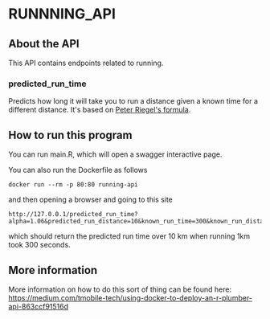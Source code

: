 # RUNNNING_API

## About the API
This API contains endpoints related to running.

### predicted_run_time
Predicts how long it will take you to run a distance given a known time for a 
different distance. It's based on [Peter Riegel's formula](https://en.wikipedia.org/wiki/Peter_Riegel).

## How to run this program
You can run main.R, which will open a swagger interactive page.

You can also run the Dockerfile as follows
```{r}
docker run --rm -p 80:80 running-api
```
and then opening a browser and going to this site
```{r}
http://127.0.0.1/predicted_run_time?alpha=1.06&predicted_run_distance=10&known_run_time=300&known_run_distance=1
```
which should return the predicted run time over 10 km when running 1km took 300
seconds.

## More information
More information on how to do this sort of thing can be found here:
https://medium.com/tmobile-tech/using-docker-to-deploy-an-r-plumber-api-863ccf91516d
